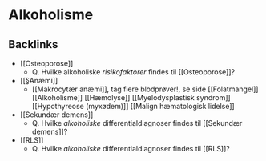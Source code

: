 # Alkoholisme

## Backlinks
* [[Osteoporose]]
	* Q. Hvilke alkoholiske  *risikofaktorer* findes til [[Osteoporose]]?
* [[§Anæmi]]
	* [[Makrocytær anæmi]], tag flere blodprøver!, se side
	[[Folatmangel]]
	[[Alkoholisme]]
	[[Hæmolyse]]
	[[Myelodysplastisk syndrom]]
	[[Hypothyreose (myxødem)]]
	[[Malign hæmatologisk lidelse]]
* [[Sekundær demens]]
	* Q. Hvilke *alkoholiske* differentialdiagnoser findes til [[Sekundær demens]]?
* [[RLS]]
	* Q. Hvilke *alkoholiske* differentialdiagnoser findes til [[RLS]]?

<!-- {BearID:3981E2AF-233C-4A1D-AE9C-281831BC5A68-83502-0000631F375B4B35} -->
